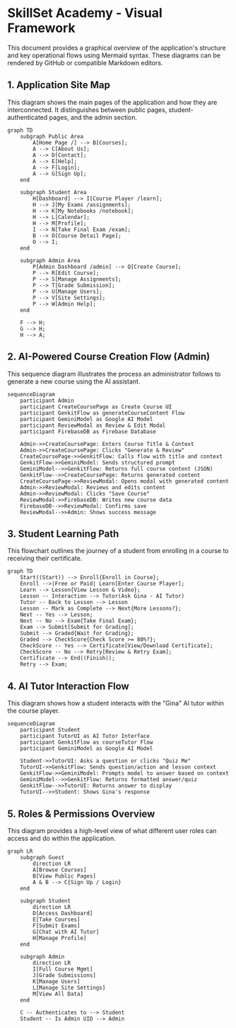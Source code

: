 # SkillSet Academy - Visual Framework

This document provides a graphical overview of the application's structure and key operational flows using Mermaid syntax. These diagrams can be rendered by GitHub or compatible Markdown editors.

## 1. Application Site Map

This diagram shows the main pages of the application and how they are interconnected. It distinguishes between public pages, student-authenticated pages, and the admin section.

```mermaid
graph TD
    subgraph Public Area
        A[Home Page /] --> B[Courses];
        A --> C[About Us];
        A --> D[Contact];
        A --> E[Help];
        A --> F[Login];
        A --> G[Sign Up];
    end

    subgraph Student Area
        H[Dashboard] --> I[Course Player /learn];
        H --> J[My Exams /assignments];
        H --> K[My Notebooks /notebook];
        H --> L[Calendar];
        H --> M[Profile];
        I --> N[Take Final Exam /exam];
        B --> O[Course Detail Page];
        O --> I;
    end
    
    subgraph Admin Area
        P[Admin Dashboard /admin] --> Q[Create Course];
        P --> R[Edit Course];
        P --> S[Manage Assignments];
        P --> T[Grade Submission];
        P --> U[Manage Users];
        P --> V[Site Settings];
        P --> W[Admin Help];
    end

    F --> H;
    G --> H;
    H --> A;
```

## 2. AI-Powered Course Creation Flow (Admin)

This sequence diagram illustrates the process an administrator follows to generate a new course using the AI assistant.

```mermaid
sequenceDiagram
    participant Admin
    participant CreateCoursePage as Create Course UI
    participant GenkitFlow as generateCourseContent Flow
    participant GeminiModel as Google AI Model
    participant ReviewModal as Review & Edit Modal
    participant FirebaseDB as Firebase Database

    Admin->>CreateCoursePage: Enters Course Title & Context
    Admin->>CreateCoursePage: Clicks "Generate & Review"
    CreateCoursePage->>GenkitFlow: Calls flow with title and context
    GenkitFlow->>GeminiModel: Sends structured prompt
    GeminiModel-->>GenkitFlow: Returns full course content (JSON)
    GenkitFlow-->>CreateCoursePage: Returns generated content
    CreateCoursePage->>ReviewModal: Opens modal with generated content
    Admin->>ReviewModal: Reviews and edits content
    Admin->>ReviewModal: Clicks "Save Course"
    ReviewModal->>FirebaseDB: Writes new course data
    FirebaseDB-->>ReviewModal: Confirms save
    ReviewModal-->>Admin: Shows success message
```

## 3. Student Learning Path

This flowchart outlines the journey of a student from enrolling in a course to receiving their certificate.

```mermaid
graph TD
    Start((Start)) --> Enroll{Enroll in Course};
    Enroll -->|Free or Paid| Learn[Enter Course Player];
    Learn --> Lesson{View Lesson & Video};
    Lesson -- Interaction --> Tutor(Ask Gina - AI Tutor)
    Tutor -- Back to Lesson --> Lesson
    Lesson -- Mark as Complete --> Next{More Lessons?};
    Next -- Yes --> Lesson;
    Next -- No --> Exam{Take Final Exam};
    Exam --> Submit[Submit for Grading];
    Submit --> Graded{Wait for Grading};
    Graded --> CheckScore{Check Score >= 80%?};
    CheckScore -- Yes --> Certificate[View/Download Certificate];
    CheckScore -- No --> Retry[Review & Retry Exam];
    Certificate --> End((Finish));
    Retry --> Exam;
```

## 4. AI Tutor Interaction Flow

This diagram shows how a student interacts with the "Gina" AI tutor within the course player.

```mermaid
sequenceDiagram
    participant Student
    participant TutorUI as AI Tutor Interface
    participant GenkitFlow as courseTutor Flow
    participant GeminiModel as Google AI Model

    Student->>TutorUI: Asks a question or clicks "Quiz Me"
    TutorUI->>GenkitFlow: Sends question/action and lesson context
    GenkitFlow->>GeminiModel: Prompts model to answer based on context
    GeminiModel-->>GenkitFlow: Returns formatted answer/quiz
    GenkitFlow-->>TutorUI: Returns answer to display
    TutorUI-->>Student: Shows Gina's response
```

## 5. Roles & Permissions Overview

This diagram provides a high-level view of what different user roles can access and do within the application.

```mermaid
graph LR
    subgraph Guest
        direction LR
        A[Browse Courses]
        B[View Public Pages]
        A & B --> C{Sign Up / Login}
    end

    subgraph Student
        direction LR
        D[Access Dashboard]
        E[Take Courses]
        F[Submit Exams]
        G[Chat with AI Tutor]
        H[Manage Profile]
    end

    subgraph Admin
        direction LR
        I[Full Course Mgmt]
        J[Grade Submissions]
        K[Manage Users]
        L[Manage Site Settings]
        M[View All Data]
    end

    C -- Authenticates to --> Student
    Student -- Is Admin UID --> Admin
```
